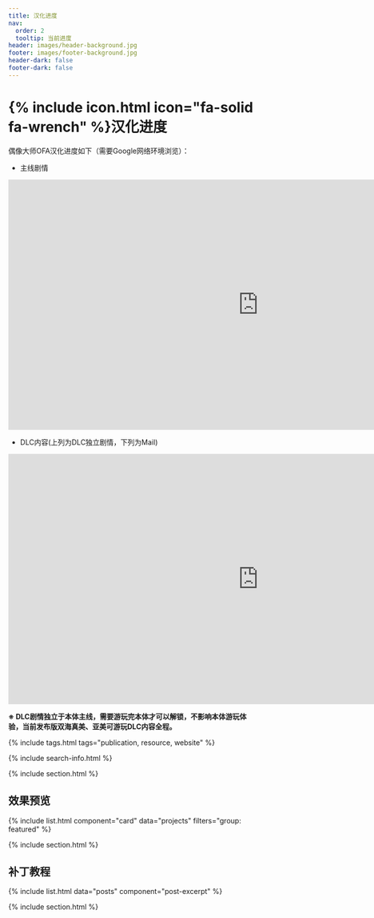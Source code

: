 ```yaml
---
title: 汉化进度
nav:
  order: 2
  tooltip: 当前进度
header: images/header-background.jpg
footer: images/footer-background.jpg
header-dark: false
footer-dark: false
---
```


# {% include icon.html icon="fa-solid fa-wrench" %}汉化进度

偶像大师OFA汉化进度如下（需要Google网络环境浏览）：

- 主线剧情


<iframe src="https://docs.google.com/spreadsheets/d/e/2PACX-1vT4OX19ryXygqd0xKXXN0i-UJ_GBqz2xlHc3yJQOzSD0wxI5NXuW7F5ZdNHLPOQ2_k5Cxr1DzxURJYy/pubchart?oid=1587134818&amp;format=interactive" width="1000"  height="500" style="border:0;"></iframe>

- DLC内容(上列为DLC独立剧情，下列为Mail)

<iframe src="https://docs.google.com/spreadsheets/d/e/2PACX-1vS8VIX16l06xTGc5o0tLkk6ExDIBwp4_q8K_4G7leE5SImw-o-T8Nhi8nYBsC2QP8u-601bliihjVq0/pubchart?oid=2107114203&amp;format=interactive" width="1000" height="500" style="border:0;"></iframe>

**※ DLC剧情独立于本体主线，需要游玩完本体才可以解锁，不影响本体游玩体验，当前发布版双海真美、亚美可游玩DLC内容全程。**


{% include tags.html tags="publication, resource, website" %}

{% include search-info.html %}

{% include section.html %}

## 效果预览

{% include list.html component="card" data="projects" filters="group: featured" %}

{% include section.html %}

## 补丁教程

{% include list.html data="posts" component="post-excerpt" %}

{% include section.html %}